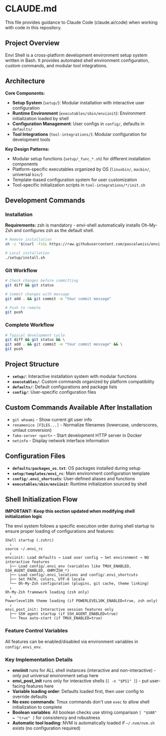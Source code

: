 # CLAUDE.md

This file provides guidance to Claude Code (claude.ai/code) when working with code in this repository.

## Project Overview

Envi Shell is a cross-platform development environment setup system written in Bash. It provides automated shell environment configuration, custom commands, and modular tool integrations.

## Architecture

**Core Components:**
- **Setup System** (`setup/`): Modular installation with interactive user configuration
- **Runtime Environment** (`executables/sbin/enviinit`): Environment initialization loaded by shell
- **Configuration Management**: User configs in `config/`, defaults in `defaults/`
- **Tool Integrations** (`tool-integrations/`): Modular configuration for development tools

**Key Design Patterns:**
- Modular setup functions (`setup/_func_*.sh`) for different installation components
- Platform-specific executables organized by OS (`linuxbin/`, `macbin/`, universal `bin/`)
- Template-based configuration system for user customization
- Tool-specific initialization scripts in `tool-integrations/*/init.sh`

## Development Commands

### Installation

**Requirements:** zsh is mandatory - envi-shell automatically installs Oh-My-Zsh and configures zsh as the default shell.

```bash
# Remote installation
sh -c "$(curl -fsSL https://raw.githubusercontent.com/pascalweiss/envi-shell/main/setup/install.sh)"

# Local installation
./setup/install.sh
```

### Git Workflow
```bash
# Check changes before committing
git diff && git status

# Commit changes with message
git add . && git commit -m "Your commit message"

# Push to remote
git push
```

### Complete Workflow
```bash
# Typical development cycle
git diff && git status && \
git add . && git commit -m "Your commit message" && \
git push
```

## Project Structure

- **`setup/`**: Interactive installation system with modular functions
- **`executables/`**: Custom commands organized by platform compatibility
- **`defaults/`**: Default configurations and package lists
- **`config/`**: User-specific configuration files

## Custom Commands Available After Installation

- `git whoami` - Show current git user info
- `renamenice [FILES...]` - Normalize filenames (lowercase, underscores, umlaut conversion)
- `fake-server <port>` - Start development HTTP server in Docker
- `netinfo` - Display network interface information

## Configuration Files

- **`defaults/packages_os.txt`**: OS packages installed during setup
- **`setup/templates/envi_rc`**: Main environment configuration template
- **`config/.envi_shortcuts`**: User-defined aliases and functions
- **`executables/sbin/enviinit`**: Runtime initialization sourced by shell


## Shell Initialization Flow

**IMPORTANT: Keep this section updated when modifying shell initialization logic**

The envi system follows a specific execution order during shell startup to ensure proper loading of configurations and features:

```
Shell startup (.zshrc)
  ↓
source ~/.envi_rc  
  ↓
enviinit: Load defaults → Load user config → Set environment → NO interactive features
  ├── Load config/.envi_env (variables like TMUX_ENABLED, SSH_AGENT_ENABLED, OHMYZSH_*)
  ├── Load config/.envi_locations and config/.envi_shortcuts  
  ├── Set PATH, colors, UTF-8 locale
  └── Oh-My-Zsh configuration (plugins, git cache, theme linking)
  ↓  
Oh-My-Zsh framework loading (zsh only)
  ↓
Powerlevel10k theme loading (if POWERLEVEL10K_ENABLED=true, zsh only)
  ↓
envi_post_init: Interactive session features only
  ├── SSH agent startup (if SSH_AGENT_ENABLED=true)
  └── Tmux auto-start (if TMUX_ENABLED=true)
```

### Feature Control Variables

All features can be enabled/disabled via environment variables in `config/.envi_env`.

### Key Implementation Details

- **enviinit** runs for ALL shell instances (interactive and non-interactive) - only put universal environment setup here
- **envi_post_init** runs only for interactive shells (`[ -n "$PS1" ]`) - put user-facing features here
- **Variable loading order**: Defaults loaded first, then user config to override defaults
- **No exec commands**: Tmux commands don't use `exec` to allow shell initialization to complete
- **Boolean variables**: All boolean checks use string comparison `[ "$VAR" = "true" ]` for consistency and robustness
- **Automatic tool loading**: NVM is automatically loaded if `~/.nvm/nvm.sh` exists (no configuration required)
